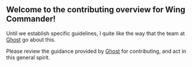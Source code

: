 Welcome to the contributing overview for **Wing Commander**!
---

Until we establish specific guidelines, I quite like the way that the team at [Ghost](https://github.com/TryGhost/Ghost/) go about this.

Please review the guidance provided by [Ghost](https://github.com/TryGhost/Ghost/blob/master/.github/CONTRIBUTING.md) for contributing, and act in this general spirit.
